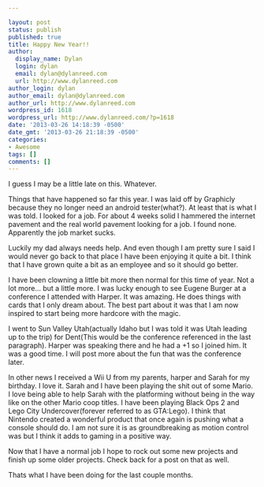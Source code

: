 ```yaml
---

layout: post
status: publish
published: true
title: Happy New Year!!
author:
  display_name: Dylan
  login: dylan
  email: dylan@dylanreed.com
  url: http://www.dylanreed.com
author_login: dylan
author_email: dylan@dylanreed.com
author_url: http://www.dylanreed.com
wordpress_id: 1618
wordpress_url: http://www.dylanreed.com/?p=1618
date: '2013-03-26 14:18:39 -0500'
date_gmt: '2013-03-26 21:18:39 -0500'
categories:
- Awesome
tags: []
comments: []
---
```


I guess I may be a little late on this. Whatever.

Things that have happened so far this year. I was laid off by Graphicly because they no longer need an android tester(what?). At least that is what I was told. I looked for a job. For about 4 weeks solid I hammered the internet pavement and the real world pavement looking for a job. I found none. Apparently the job market sucks.

Luckily my dad always needs help. And even though I am pretty sure I said I would never go back to that place I have been enjoying it quite a bit. I think that I have grown quite a bit as an employee and so it should go better.

I have been clowning a little bit more then normal for this time of year. Not a lot more... but a little more. I was lucky enough to see Eugene Burger at a conference I attended with Harper. It was amazing. He does things with cards that I only dream about. The best part about it was that I am now inspired to start being more hardcore with the magic.

I went to Sun Valley Utah(actually Idaho but I was told it was Utah leading up to the trip) for Dent(This would be the conference referenced in the last paragraph). Harper was speaking there and he had a +1 so I joined him. It was a good time. I will post more about the fun that was the conference later.

In other news I received a Wii U from my parents, harper and Sarah for my birthday. I love it. Sarah and I have been playing the shit out of some Mario. I love being able to help Sarah with the platforming without being in the way like on the other Mario coop titles. I have been playing Black Ops 2 and Lego City Undercover(forever referred to as GTA:Lego). I think that Nintendo created a wonderful product that once again is pushing what a console should do. I am not sure it is as groundbreaking as motion control was but I think it adds to gaming in a positive way.

Now that I have a normal job I hope to rock out some new projects and finish up some older projects. Check back for a post on that as well.

Thats what I have been doing for the last couple months.

 
